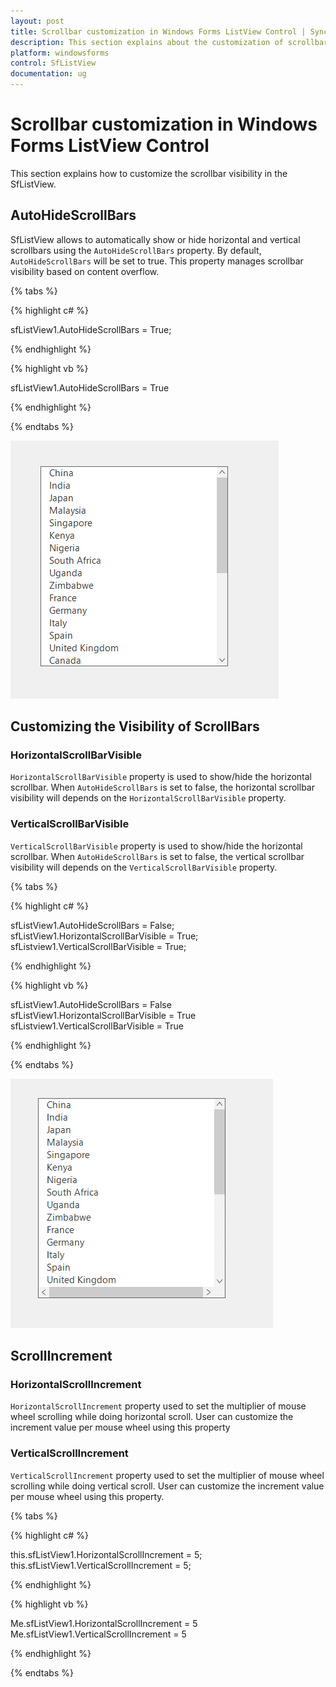 ```yaml
---
layout: post
title: Scrollbar customization in Windows Forms ListView Control | Syncfusion
description: This section explains about the customization of scrollbar Visibility support in Syncfusion Windows Forms (SfListView) control.
platform: windowsforms
control: SfListView
documentation: ug
---
```


# Scrollbar customization in Windows Forms ListView Control

This section explains how to customize the scrollbar visibility in the SfListView.

## AutoHideScrollBars

SfListView allows to automatically show or hide horizontal and vertical scrollbars using the `AutoHideScrollBars` property. By default, `AutoHideScrollBars` will be set to true. This property manages scrollbar visibility based on content overflow. 

{% tabs %}

{% highlight c# %}

sfListView1.AutoHideScrollBars = True;

{% endhighlight %}

{% highlight vb %}

sfListView1.AutoHideScrollBars = True

{% endhighlight %}

{% endtabs %}
         
 ![ScrollbarCustomization](ScrollbarCustomization_images/ScrollbarCustomization_img1.png)       
                             
## Customizing the Visibility of ScrollBars

### HorizontalScrollBarVisible 

`HorizontalScrollBarVisible` property is used to show/hide the horizontal scrollbar. When `AutoHideScrollBars` is set to false, the horizontal scrollbar visibility will depends on the `HorizontalScrollBarVisible` property.

### VerticalScrollBarVisible

`VerticalScrollBarVisible` property is used to show/hide the horizontal scrollbar. When `AutoHideScrollBars` is set to false, the vertical scrollbar visibility will depends on the `VerticalScrollBarVisible` property.

{% tabs %}

{% highlight c# %}

sfListView1.AutoHideScrollBars = False;
sfListView1.HorizontalScrollBarVisible = True;
sfListview1.VerticalScrollBarVisible = True;

{% endhighlight %}

{% highlight vb %}

sfListView1.AutoHideScrollBars = False
sfListView1.HorizontalScrollBarVisible = True
sfListview1.VerticalScrollBarVisible = True

{% endhighlight %}

{% endtabs %}

![ScrollbarCustomization](ScrollbarCustomization_images/ScrollbarCustomization_img2.png)

## ScrollIncrement
			
### HorizontalScrollIncrement

`HorizontalScrollIncrement` property used to set the multiplier of mouse wheel scrolling while doing horizontal scroll. User can customize the increment value per mouse wheel using this property

### VerticalScrollIncrement

`VerticalScrollIncrement` property used to set the multiplier of mouse wheel scrolling while doing vertical scroll. User can customize the increment value per mouse wheel using this property.

{% tabs %}

{% highlight c# %}

this.sfListView1.HorizontalScrollIncrement = 5;
this.sfListView1.VerticalScrollIncrement = 5;

{% endhighlight %}

{% highlight vb %}

Me.sfListView1.HorizontalScrollIncrement = 5
Me.sfListView1.VerticalScrollIncrement = 5

{% endhighlight %}

{% endtabs %}


